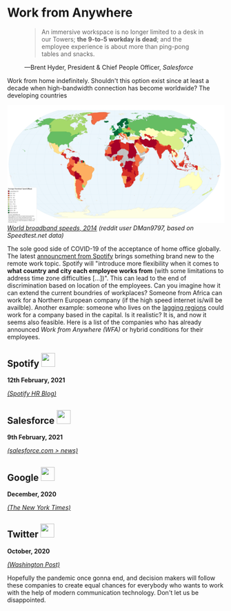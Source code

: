 # Work from Anywhere

<figure>
    <blockquote cite="https://www.salesforce.com/news/stories/creating-a-best-workplace-from-anywhere/">
        <p>An immersive workspace is no longer limited to a desk in our Towers; <strong>the 9-to-5 workday is dead</strong>; and the employee experience is about more than ping-pong tables and snacks.</p>
    </blockquote>
    <figcaption>—Brent Hyder, President & Chief People Officer, <cite>Salesforce</cite></figcaption>
</figure>

Work from home indefinitely. Shouldn't this option exist since at least a decade when high-bandwidth connection has become worldwide? The developing countries

![world broadband speeds](/img/blog/wfa-01.png)
_[World broadband speeds, 2014](https://www.vox.com/a/internet-maps) (reddit user DMan9797, based on Speedtest.net data)_

The sole good side of COVID-19 of the acceptance of home office globally. The latest [announcment from Spotify](https://hrblog.spotify.com/2021/02/12/introducing-working-from-anywhere/) brings something brand new to the remote work topic. Spotify will "introduce more flexibility when it comes to **what country and city each employee works from** (with some limitations to address time zone difficulties [...])". This can lead to the end of discrimination based on location of the employees. Can you imagine how it can extend the current boundries of workplaces? Someone from Africa can work for a Northern European company (if the high speed internet is/will be availble). Another example: someone who lives on the [lagging regions](https://www.worldbank.org/en/region/eca/publication/rethinking-lagging-regions) could work for a company based in the capital. Is it realistic? It is, and now it seems also feasible.
Here is a list of the companies who has already announced _Work from Anywhere (WFA)_ or hybrid conditions for their employees.


## Spotify <img height="32" width="32" src="https://cdn.jsdelivr.net/npm/simple-icons@latest/icons/spotify.svg" />
**12th February, 2021**

[_(Spotify HR Blog)_](https://hrblog.spotify.com/2021/02/12/introducing-working-from-anywhere/)

## Salesforce <img height="32" width="32" src="https://cdn.jsdelivr.net/npm/simple-icons@latest/icons/salesforce.svg" />
**9th February, 2021**

[_(salesforce.com > news)_](https://www.salesforce.com/news/stories/creating-a-best-workplace-from-anywhere/)

## Google <img height="32" width="32" src="https://cdn.jsdelivr.net/npm/simple-icons@latest/icons/google.svg" />
**December, 2020**

[_(The New York Times)_](https://www.nytimes.com/2020/12/14/technology/google-delays-return-to-office-and-eyes-flexible-work-week.html?)

## Twitter <img height="32" width="32" src="https://cdn.jsdelivr.net/npm/simple-icons@latest/icons/twitter.svg" />
**October, 2020**

[_(Washington Post)_](https://www.washingtonpost.com/technology/2020/10/01/twitter-work-from-home)

Hopefully the pandemic once gonna end, and decision makers will follow these companies to create equal chances for everybody who wants to work with the help of modern communication technology. Don't let us be disappointed.
